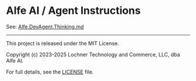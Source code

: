 # Alfe AI / Agent Instructions

See: [Alfe.DevAgent.Thinking.md](https://github.com/alfe-ai/alfe-agent_instructions/blob/main/AgentInstructions/Alfe.DevAgent.Thinking.md)

---

This project is released under the MIT License.

Copyright (c) 2023-2025 Lochner Technology and Commerce, LLC, dba Alfe AI.

For full details, see the [LICENSE](https://github.com/alfe-ai/alfe-agent_instructions/blob/main/LICENSE) file.
